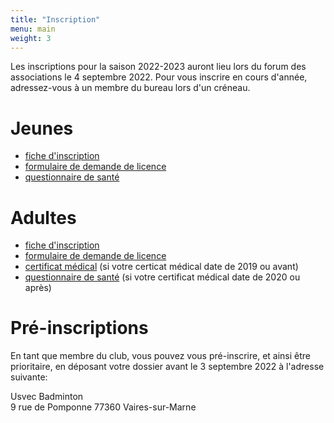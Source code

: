 ```yaml
---
title: "Inscription"
menu: main
weight: 3
---
```


Les inscriptions pour la saison 2022-2023 auront lieu lors du forum des associations le 4 septembre 2022. Pour vous inscrire en cours d'année, adressez-vous à un membre du bureau lors d'un créneau.

# Jeunes

- [fiche d'inscription](/files/inscription_2022_jeunes.pdf)
- [formulaire de demande de licence](/files/licence_2022_mineurs.pdf)
- [questionnaire de santé](/files/qs.pdf)

# Adultes

- [fiche d'inscription](/files/inscription_2022_adultes.pdf)
- [formulaire de demande de licence](/files/licence_2022_adultes.pdf)
- [certificat médical](/files/certificat.pdf) (si votre certicat médical date de 2019 ou avant)
- [questionnaire de santé](/files/qs.pdf) (si votre certificat médical date de 2020 ou après)

# Pré-inscriptions

En tant que membre du club, vous pouvez vous pré-inscrire, et ainsi être prioritaire, en déposant votre dossier avant le 3 septembre 2022 à l'adresse suivante:

Usvec Badminton  
9 rue de Pomponne 
77360 Vaires-sur-Marne
